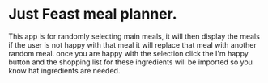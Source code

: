 # Just Feast meal planner.

This app is for randomly selecting main meals, it will then display the meals if the user is not happy with that meal it will replace that meal with another random meal. once you are happy with the selection click the I'm happy button and the shopping list for these ingredients will be imported so you know hat ingredients are needed. 